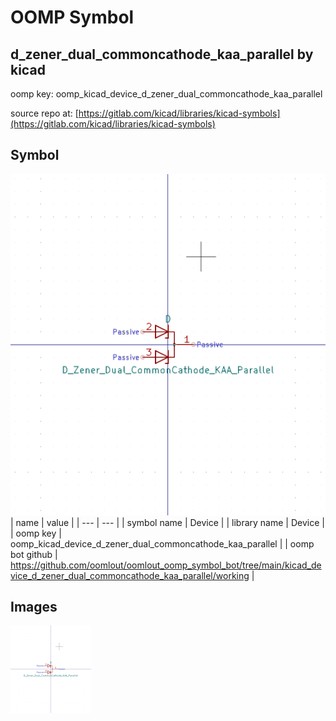 # OOMP Symbol  
## d_zener_dual_commoncathode_kaa_parallel  by kicad  
  
oomp key: oomp_kicad_device_d_zener_dual_commoncathode_kaa_parallel  
  
source repo at: [https://gitlab.com/kicad/libraries/kicad-symbols](https://gitlab.com/kicad/libraries/kicad-symbols)  
## Symbol  
  
[![working.png](working_600.png)](working.png)  
| name | value | 
| --- | --- | 
| symbol name | Device | 
| library name | Device | 
| oomp key | oomp_kicad_device_d_zener_dual_commoncathode_kaa_parallel | 
| oomp bot github | https://github.com/oomlout/oomlout_oomp_symbol_bot/tree/main/kicad_device_d_zener_dual_commoncathode_kaa_parallel/working | 
## Images  
  
[![working.png](working_140.png)](working.png)  
